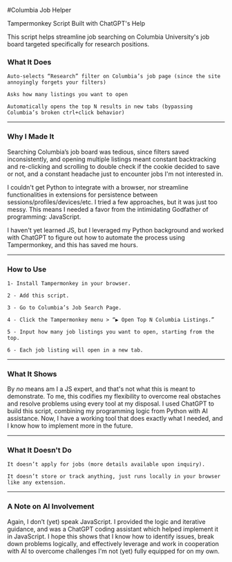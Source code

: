 #Columbia Job Helper

Tampermonkey Script Built with ChatGPT's Help

This script helps streamline job searching on Columbia University's job board targeted specifically for research positions.

### What It Does
    Auto-selects “Research” filter on Columbia’s job page (since the site annoyingly forgets your filters)

    Asks how many listings you want to open

    Automatically opens the top N results in new tabs (bypassing Columbia’s broken ctrl+click behavior)

---
### Why I Made It
Searching Columbia’s job board was tedious, since filters saved inconsistently, and opening multiple listings meant constant backtracking and re-clicking and scrolling to double check if the cookie decided to save or not, and a constant headache just to encounter jobs I'm not interested in.

I couldn't get Python to integrate with a browser, nor streamline functionalities in extensions for persistence between sessions/profiles/devices/etc. I tried a few approaches, but it was just too messy. This means I needed a favor from the intimidating Godfather of programming: JavaScript. 

I haven't yet learned JS, but I leveraged my Python background and worked with ChatGPT to figure out how to automate the process using Tampermonkey, and this has saved me hours. 

---
### How to Use

    1- Install Tampermonkey in your browser.

    2 - Add this script.

    3 - Go to Columbia’s Job Search Page.

    4 - Click the Tampermonkey menu > “▶ Open Top N Columbia Listings.”

    5 - Input how many job listings you want to open, starting from the top.

    6 - Each job listing will open in a new tab.

---
### What It Shows
By *no* means am I a JS expert, and that's not what this is meant to demonstrate. To me, this codifies my flexibility to overcome real obstaches and resolve problems using every tool at my disposal. I used ChatGPT to build this script, combining my programming logic from Python with AI assistance. Now, I have a working tool that does exactly what I needed, and I know how to implement more in the future.

---
### What It Doesn't Do

    It doesn’t apply for jobs (more details available upon inquiry).

    It doesn’t store or track anything, just runs locally in your browser like any extension.

--- 
### A Note on AI Involvement
Again, I don’t (yet) speak JavaScript. I provided the logic and iterative guidance, and was a ChatGPT coding assistant which helped implement it in JavaScript. I hope this shows that I know how to identify issues, break down problems logically, and effectively leverage and work in cooperation with AI to overcome challenges I'm not (yet) fully equipped for on my own.